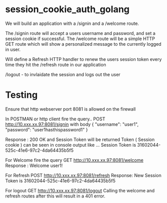 # session_cookie_auth_golang

We will build an application with a /signin and a /welcome route.

The /signin route will accept a users username and password, and set a session cookie if successful.
The /welcome route will be a simple HTTP GET route which will show a personalized message to the currently logged in user.

Will define a Refresh HTTP handler to renew the users session token every time they hit the /refresh route in our application

/logout - to invlaidate the session and logs out the user

# Testing
Ensure that http webserver port 8081 is allowed on the firewall

In POSTMAN or http client fire the query..
POST http://10.xxx.xx.97:8081/signin with body 
{
  "username": "user1",
  "password": "user1hasthispassword1"
}

Response : 200 OK and Session Token will be returned
Token ( Session cookie ) can be seen in console output like ...
Session Token is  31602044-525c-41e6-97c2-4da64435b5f5

For Welcome fire the query
GET http://10.xxx.xx.97:8081/welcome
Response : Welcome user1!

For Refresh
POST http://10.xxx.xx.97:8081/refresh
Response: New Session Token is  31602044-525c-41e6-97c2-4da64435b5f5


For logout
GET http://10.xxx.xx.97:8081/logout
Calling the welcome and refresh routes after this will result in a 401 error.